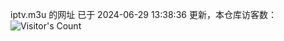 iptv.m3u 的网址 已于 2024-06-29 13:38:36 更新，本仓库访客数：![Visitor's Count](https://profile-counter.glitch.me/pxiptv_TV/count.svg)
